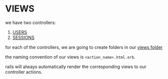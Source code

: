 # VIEWS

we have two controllers:

1. [USERS](app/controllers/users_controller.rb)
2. [SESSIONS](app/controllers/sessions_controller.rb)

for each of the controllers, we are going to create folders in our [views folder](./app/views/)

the naming convention of our views is `<action_name>.html.erb`.

rails will always automatically render the corresponding views to our controller actions.
